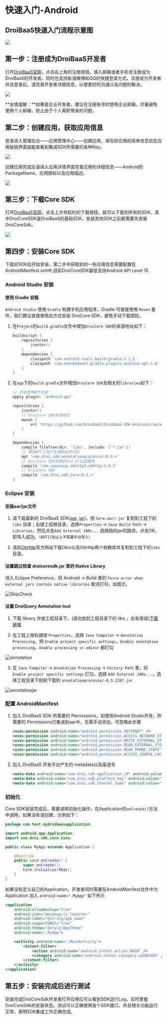 # 快速入门-Android

## DroiBaaS快速入门流程示意图 

![](http://baastest.droi.cn/Uploads/DocFile/57870a0bc708d.jpg)

## 第一步：注册成为DroiBaaS开发者

打开[DroiBaaS官网](http://baastest.droi.cn/)，点击右上角的注册按钮，填入邮箱或者手机号注册成为DroiBaaS的开发者。同时也支持新浪微博和QQ的快捷登录方式。注册成为开发者并且登录后，请完善开发者详细信息，以便更好的沟通以及问题的解决。

![](http://baastest.droi.cn/Uploads/DocFile/57870a6c795f3.png)

**友情提醒：**如果是企业开发者，建议在注册账号时使用企业邮箱，尽量避免使用个人邮箱，防止由于个人离职带来的问题。

## 第二步：创建应用，获取应用信息

登录进入管理后台——应用管理中心——创建应用，填写好应用的简单信息后在应用秘钥界面就能查看到集成SDK所需要的各种Key。

![](http://baastest.droi.cn/Uploads/DocFile/57870b46d16b5.png)

创建应用完成后请进入应用详情界面完善应用的详细信息——Android的PackageName，应用图标以及应用描述。

![](http://baastest.droi.cn/Uploads/DocFile/57870b7553163.png)

## 第三步：下载Core SDK

打开[DroiBaaS官网](http://baastest.droi.cn/)，点击上方导航栏的下载按钮，就可以下载到所有的SDK，其中DroiCoreSDK是DroiBaaS的基础SDK，安装其他SDK之前都需要先安装DroiCoreSdk。

![](http://baastest.droi.cn/Uploads/DocFile/57870bbd6db9a.png)

## 第四步：安装Core SDK

下载好SDK后开始安装，第二步中获取到的一些应用信息需要配置在AndroidManifest.xml中,目前DroiCoreSDK最低支持Android API Level 15 

### <a id="androidstudio_start"></a>Android Studio 安装

#### 使用 Gradle 安裝

`Android Studio` 使用 `Gradle` 构建手机应用程序，Gradle 可直接使用 `Maven` 套件，我们建议直接使用此方式安装 DroiCore SDK，避免手动下载困扰。

1. 在`Project`的`build.gradle`文件中增加`DroiCore SDK`的来源地址如下：

    ``` groovy
    buildscript {
        repositories {
            jcenter()
        }
        dependencies {
            classpath 'com.android.tools.build:gradle:2.1.2'
            classpath 'com.neenbedankt.gradle.plugins:android-apt:1.8'
        }
    }
    ```

2. 在`app`下的`build.gradle`文件增加`DroiCore SDK`及相关的`libraries`如下：

    ``` groovy
    // 开启使用APT功能
    apply plugin: 'android-apt'
    
    repositories {
        jcenter()
        // DroiCore SDK来源地址
        maven {
            url "https://github.com/DroiBaaS/DroiBaaS-SDK-Android/raw/master/"
        }
    }

    dependencies {
        compile fileTree(dir: 'libs', include: ['*.jar'])
        // 使用APT工具产生辅助程序代码
        apt 'com.droi.sdk:annotationprocessor:0.5.+'
        // DroiCore SDK使用的3rd http函数库
        compile 'com.squareup.okhttp3:okhttp:3.0.1'
        // DroiCore SDK
        compile 'com.droi.sdk:Core:0.5.+'
    }
    ```
    
### <a id="eclipse_start"></a>Eclipse 安装

#### 安装aar/jar文件

1. 请下载最新的 DroiBaaS SDK([aar](https://github.com/DroiBaaS/DroiBaaS-SDK-Android/tree/master/com/droi/sdk/Core/0.5.2898), [jar](https://github.com/DroiBaaS/DroiBaaS-SDK-Android/tree/master/com/droi/sdk/Core/0.5.2898_jar))，把 `Core.aar/.jar` 复制到工程下的 `libs` 目录；右键工程根目录，选择`Properties` -> `Java Build Path` -> `Libraries`，然后点击`Add External JARs...` 选择指向jar的路径，点击OK，即导入成功。`（ADT17及以上不需要手动导入）`

2. 请到[OkHttp](http://square.github.io/okhttp/)官方网站下载Okio以及OkHttp两个依赖库并复制到工程下的`libs`目录。

#### 设置跳过检查 droicoresdk.jar 里的 Native Library

进入 Eclipse Preference，将 Android -> Build 里的 `Force error when external jars contain native libraries` 取消打勾，如图示。

![SkipCheck](http://baastest.droi.cn/Uploads/DocFile/576a4cfbe65e7.png)

#### 设置 DroiQuery Annotation tool

1. 下载 library 并放工程目录下。(请勿放到工程目录下的 libs ，会有错误)[下载链接](https://github.com/DroiBaaS/DroiBaaS-SDK-Android/blob/master/com/droi/sdk/annotationprocessor/0.5.2898/annotationprocessor-0.5.2898.jar)

2. 在工程上按右键按 `Properties`，选择 `Java Compiler` -> `Annotation Processing`，把 `Enable project specific settings`，`Enable annotation processing`，`Enable processing in editor` 都打勾

![annotation](http://baastest.droi.cn/Uploads/DocFile/576a4d0b8ce0a.png)

3. 在 `Java Compiler` -> `Annotation Processing` -> `Factory Path` 里，将 `Enable project specific settings` 打勾，选择 `Add External JARs...`，选择工程目录下刚刚下载的 `annotationprocessor-0.5.2107.jar`

![annotationjar](http://baastest.droi.cn/Uploads/DocFile/576a4d153ae87.png)

### 配置 AndroidManifest

1. 加入 DroiBaaS SDK 所需要的 Permissions，如使用Android Studio开发，所需要的 Permissions已集成到aar中，无需手动添加，可忽略此步骤 

    ``` xml
    <uses-permission android:name="android.permission.INTERNET" />
    <uses-permission android:name="android.permission.ACCESS_NETWORK_STATE" />
    <uses-permission android:name="android.permission.WRITE_EXTERNAL_STORAGE" />
    <uses-permission android:name="android.permission.READ_EXTERNAL_STORAGE" />
    <uses-permission android:name="android.permission.READ_PHONE_STATE" />
    <uses-permission android:name="android.permission.ACCESS_COARSE_LOCATION" />

    ```
    
2. 加入 DroiBaaS 开发平台产生的 metadata以及渠道号 

    ``` xml
    <meta-data android:name="com.droi.sdk.application_id" android:value="[DroiBaaS Application ID]" />
    <meta-data android:name="com.droi.sdk.platform_key" android:value="[DroiBaaS ClientKey]" />
    <meta-data android:name="com.droi.sdk.channel_name" android:value="[ChannelName]" />

    ```
    
### 初始化

Core SDK安装完成后，需要调用初始化操作，在Application的`onCreate()`方法中调用，如果没有请创建，示例如下：  

``` java
package com.test.mydroibaasapplication;

import android.app.Application;
import com.droi.sdk.core.Core;

public class MyApp extends Application {

    @Override
    public void onCreate() {
        super.onCreate();
        Core.initialize(this);
    }
}

```

如果没有定义自己的Application，开发者同时需要在AndroidManifest文件中为 Application 加入 `android:name=".MyApp"` 如下所示  

``` xml
<application
    android:allowBackup="true"
    android:icon="@mipmap/ic_launcher"
    android:label="@string/app_name"
    android:supportsRtl="true"
    android:theme="@style/AppTheme"
    android:name=".MyApp">

    <activity android:name=".MainActivity">
        <intent-filter>
            <action android:name="android.intent.action.MAIN" />
            <category android:name="android.intent.category.LAUNCHER" />
        </intent-filter>
    </activity>
</application>

```
## 第五步：安装完成后进行测试

安装完成DroiCoreSdk开发者打开应用后可以看到SDK运行Log，实时掌握DroiCoreSdk的安装状态。测试可以正确使用各个SDK接口，并且相关功能运行正常，表明SDK集成工作正确完成。